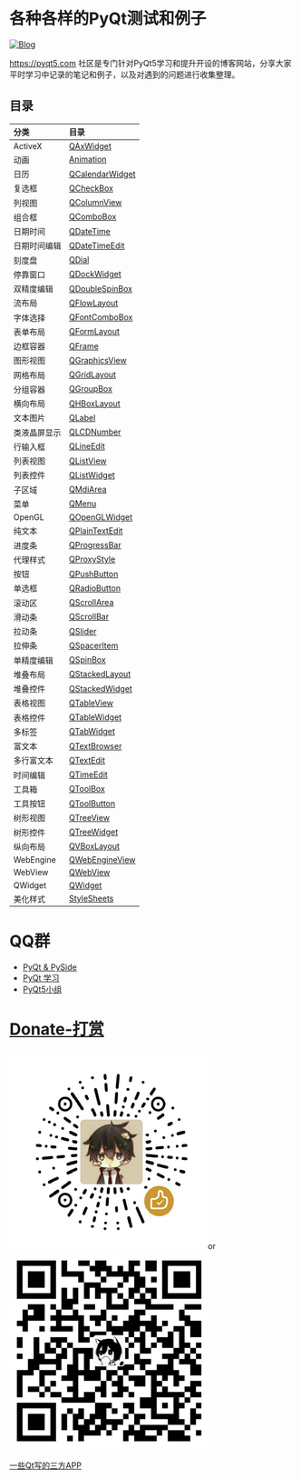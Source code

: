 # 各种各样的PyQt测试和例子

[![Blog](https://img.shields.io/badge/blog-pyqt5-green.svg)](https://pyqt5.com)

https://pyqt5.com 社区是专门针对PyQt5学习和提升开设的博客网站，分享大家平时学习中记录的笔记和例子，以及对遇到的问题进行收集整理。

## 目录

|    分类    |   目录    |
|:-------|:-------|
| ActiveX       |    [QAxWidget](QAxWidget)
| 动画          |    [Animation](Animation)
| 日历          |    [QCalendarWidget](QCalendarWidget)
| 复选框        |    [QCheckBox](QCheckBox)
| 列视图        |    [QColumnView](QColumnView)
| 组合框        |    [QComboBox](QComboBox)
| 日期时间      |    [QDateTime](QDateTime)
| 日期时间编辑  |    [QDateTimeEdit](QDateTimeEdit)
| 刻度盘        |    [QDial](QDial)
| 停靠窗口      |    [QDockWidget](QDockWidget)
| 双精度编辑    |    [QDoubleSpinBox](QDoubleSpinBox)
| 流布局        |    [QFlowLayout](QFlowLayout)
| 字体选择      |    [QFontComboBox](QFontComboBox)
| 表单布局      |    [QFormLayout](QFormLayout)
| 边框容器      |    [QFrame](QFrame)
| 图形视图      |    [QGraphicsView](QGraphicsView)
| 网格布局      |    [QGridLayout](QGridLayout)
| 分组容器      |    [QGroupBox](QGroupBox)
| 横向布局      |    [QHBoxLayout](QHBoxLayout)
| 文本图片      |    [QLabel](QLabel)
| 类液晶屏显示  |    [QLCDNumber](QLCDNumber)
| 行输入框      |    [QLineEdit](QLineEdit)
| 列表视图      |    [QListView](QListView)
| 列表控件      |    [QListWidget](QListWidget)
| 子区域        |    [QMdiArea](QMdiArea)
| 菜单          |    [QMenu](QMenu)
| OpenGL        |    [QOpenGLWidget](QOpenGLWidget)
| 纯文本        |    [QPlainTextEdit](QPlainTextEdit)
| 进度条        |    [QProgressBar](QProgressBar)
| 代理样式      |    [QProxyStyle](QProxyStyle)
| 按钮          |    [QPushButton](QPushButton)
| 单选框        |    [QRadioButton](QRadioButton)
| 滚动区        |    [QScrollArea](QScrollArea)
| 滑动条        |    [QScrollBar](QScrollBar)
| 拉动条        |    [QSlider](QSlider)
| 拉伸条        |    [QSpacerItem](QSpacerItem)
| 单精度编辑    |    [QSpinBox](QSpinBox)
| 堆叠布局      |    [QStackedLayout](QStackedLayout)
| 堆叠控件      |    [QStackedWidget](QStackedWidget)
| 表格视图      |    [QTableView](QTableView)
| 表格控件      |    [QTableWidget](QTableWidget)
| 多标签        |    [QTabWidget](QTabWidget)
| 富文本        |    [QTextBrowser](QTextBrowser)
| 多行富文本    |    [QTextEdit](QTextEdit)
| 时间编辑      |    [QTimeEdit](QTimeEdit)
| 工具箱        |    [QToolBox](QToolBox)
| 工具按钮      |    [QToolButton](QToolButton)
| 树形视图      |    [QTreeView](QTreeView)
| 树形控件      |    [QTreeWidget](QTreeWidget)
| 纵向布局      |    [QVBoxLayout](QVBoxLayout)
| WebEngine     |    [QWebEngineView](QWebEngineView)
| WebView       |    [QWebView](QWebView)
| QWidget       |    [QWidget](QWidget)
| 美化样式      |    [StyleSheets](StyleSheets)


# QQ群

 - [PyQt & PySide](https://jq.qq.com/?_wv=1027&k=50LWvn9)
 - [PyQt 学习](https://jq.qq.com/?_wv=1027&k=5QVVEdF)
 - [PyQt5小组](https://jq.qq.com/?_wv=1027&k=5cI3oRz)


# [Donate-打赏](Donate)
<a href="Donate/weixin.png" alt="微信"><img src="Donate/weixin.png" height="350" width="350"></a>or<a href="Donate/zhifubao.png" alt="支付宝"><img src="Donate/zhifubao.png" height="350" width="350"></a>

[一些Qt写的三方APP](https://github.com/892768447/PyQt/wiki/3rd-party-applications)
